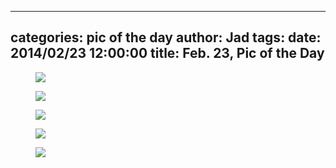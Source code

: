 
---
categories: pic of the day
author: Jad
tags: 
date: 2014/02/23 12:00:00
title: Feb. 23, Pic of the Day 
---

<figure>
<img src="/img/2014/02/23/img_2922_large.jpg" />
<figcaption></figcaption>
</figure>

<figure>
<img src="/img/2014/02/23/img_7448_large.jpg" />
<figcaption></figcaption>
</figure>

<figure>
<img src="/img/2014/02/23/img_2909_large.jpg" />
<figcaption></figcaption>
</figure>

<figure>
<img src="/img/2014/02/23/img_2891_large.jpg" />
<figcaption></figcaption>
</figure>

<figure>
<img src="/img/2014/02/23/img_2880_large.jpg" />
<figcaption></figcaption>
</figure>
